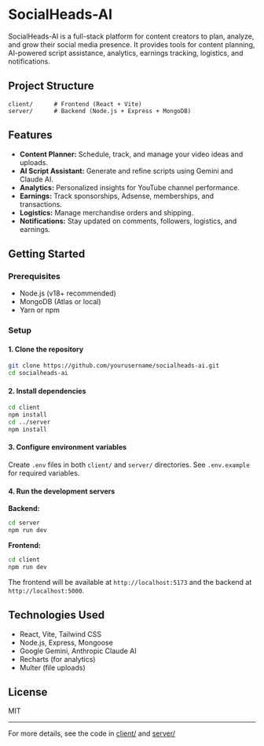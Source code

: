 # SocialHeads-AI

SocialHeads-AI is a full-stack platform for content creators to plan, analyze, and grow their social media presence. It provides tools for content planning, AI-powered script assistance, analytics, earnings tracking, logistics, and notifications.

## Project Structure

```
client/      # Frontend (React + Vite)
server/      # Backend (Node.js + Express + MongoDB)
```

## Features

- **Content Planner:** Schedule, track, and manage your video ideas and uploads.
- **AI Script Assistant:** Generate and refine scripts using Gemini and Claude AI.
- **Analytics:** Personalized insights for YouTube channel performance.
- **Earnings:** Track sponsorships, Adsense, memberships, and transactions.
- **Logistics:** Manage merchandise orders and shipping.
- **Notifications:** Stay updated on comments, followers, logistics, and earnings.

## Getting Started

### Prerequisites

- Node.js (v18+ recommended)
- MongoDB (Atlas or local)
- Yarn or npm

### Setup

#### 1. Clone the repository

```sh
git clone https://github.com/yourusername/socialheads-ai.git
cd socialheads-ai
```

#### 2. Install dependencies

```sh
cd client
npm install
cd ../server
npm install
```

#### 3. Configure environment variables

Create `.env` files in both `client/` and `server/` directories. See `.env.example` for required variables.

#### 4. Run the development servers

**Backend:**
```sh
cd server
npm run dev
```

**Frontend:**
```sh
cd client
npm run dev
```

The frontend will be available at `http://localhost:5173` and the backend at `http://localhost:5000`.

## Technologies Used

- React, Vite, Tailwind CSS
- Node.js, Express, Mongoose
- Google Gemini, Anthropic Claude AI
- Recharts (for analytics)
- Multer (file uploads)

## License

MIT

---

For more details, see the code in [client/](client) and [server/](server)
